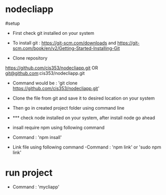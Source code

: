# nodecliapp
#setup

- First check git installed on your system
- To install git : https://git-scm.com/downloads and https://git-scm.com/book/en/v2/Getting-Started-Installing-Git

- Clone repository 

https://github.com/cis353/nodecliapp.git
OR 
git@github.com:cis353/nodecliapp.git

- Command would be : 'git clone https://github.com/cis353/nodecliapp.git'
- Clone the file from git and save it to desired location on your system
- Then go in created project folder using command line
- *** check node installed on your system, after install node go ahead

- insall require npm using following command
- Command :  'npm insall'

- Link file using following command
-Command : 'npm link' or 'sudo npm link'

# run project
- Command : 'mycliapp'
